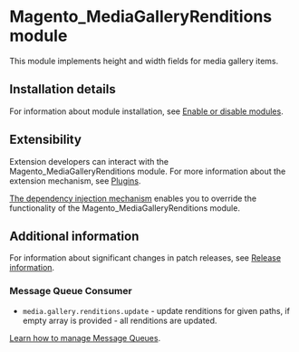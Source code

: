 # Magento_MediaGalleryRenditions module

This module implements height and width fields for media gallery items.

## Installation details

For information about module installation, see [Enable or disable modules](https://experienceleague.adobe.com/en/docs/commerce-operations/installation-guide/tutorials/manage-modules).

## Extensibility

Extension developers can interact with the Magento_MediaGalleryRenditions module. For more information about the extension mechanism, see [Plugins](https://developer.adobe.com/commerce/php/development/components/plugins/).

[The dependency injection mechanism](https://developer.adobe.com/commerce/php/development/components/dependency-injection/) enables you to override the functionality of the Magento_MediaGalleryRenditions module.

## Additional information

For information about significant changes in patch releases, see [Release information](https://experienceleague.adobe.com/en/docs/commerce-operations/release/notes/overview).

### Message Queue Consumer

- `media.gallery.renditions.update` - update renditions for given paths, if empty array is provided - all renditions are updated.

[Learn how to manage Message Queues](https://experienceleague.adobe.com/en/docs/commerce-operations/configuration-guide/message-queues/manage-message-queues).
